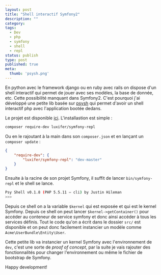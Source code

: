 ```yaml
---
layout: post
title: "Shell interactif Symfony2"
description: ""
category:
tags:
  - Dev
  - php
  - symfony
  - shell
  - repl
status: publish
type: post
published: true
meta:
  thumb: 'psysh.png'
---
```

En python avec le framework django ou en ruby avec rails on dispose d'un shell interactif qui permet de jouer avec ses modèles, la base de donnée, etc. Cette possibilité manquant dans Symfony2. C'est pourquoi j'ai développé une petite lib basée sur [psysh](http://psysh.org/) qui permet d'avoir un shell interactif php avec l'application bootée dedans.

Le projet est disponible [ici](https://github.com/luxifer/symfony-repl). L'installastion est simple :

```bash
composer require-dev luxifer/symfony-repl
```

Ou en le rajoutant à la main dans son `composer.json` et en lançant un `composer update` :

```json
{
    "require-dev": {
        "luxifer/symfony-repl": "dev-master"
    }
}
```

Ensuite à la racine de son projet Symfony, il suffit de lancer `bin/symfony-repl` et le shell se lance.

```bash
Psy Shell v0.1.8 (PHP 5.5.11 — cli) by Justin Hileman
>>>
```

Depuis ce shell on a la variable `$kernel` qui est exposée et qui est le kernel Symfony. Depuis ce shell on peut lancer `$kernel->getContainer()` pour accéder au conteneur de service symfony et donc ainsi accéder à tous les services définis. Tout le code qu'on a écrit dans le dossier `src/` est disponible et on peut donc facilement instancier un modèle comme `Acme\UserBundle\Entity\User`.

Cette petite lib va instancier un kernel Symfony avec l'environnement de `dev`, c'est une sorte de _proof of concept_, par la suite je vais rajouter des fonctionnalités pour changer l'environnement ou même le fichier de bootstrap de Symfony.

Happy development!
